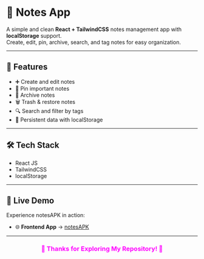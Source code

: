 # 📝 Notes App

A simple and clean **React + TailwindCSS** notes management app with **localStorage** support.  
Create, edit, pin, archive, search, and tag notes for easy organization.

---

## 🚀 Features
- ➕ Create and edit notes  
- 📌 Pin important notes  
- 📂 Archive notes  
- 🗑️ Trash & restore notes  
- 🔍 Search and filter by tags  
- 💾 Persistent data with localStorage  

---

## 🛠️ Tech Stack
- React JS  
- TailwindCSS  
- localStorage  

---
## 🚀 Live Demo

Experience notesAPK in action:

- 🌐 **Frontend App** → [notesAPK](https://sami-notesapk.netlify.app/)

---

<h3 align= 'center' style="color: fuchsia"><b>👀 Thanks for Exploring My Repository! 💖</b></h3>
